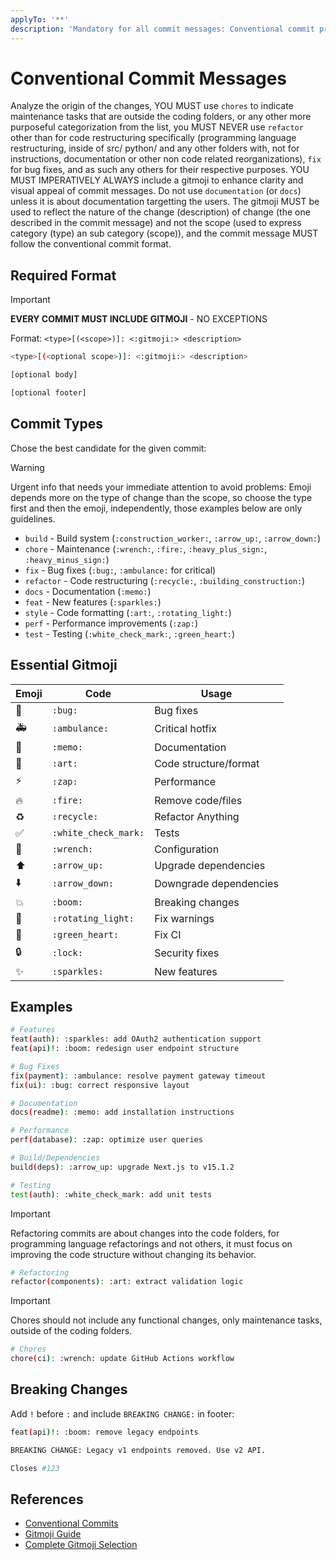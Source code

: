 ```yaml
---
applyTo: '**'
description: 'Mandatory for all commit messages: Conventional commit protocol with gitmoji MUST BE USED.'
---
```


# Conventional Commit Messages

Analyze the origin of the changes, YOU MUST use `chores` to indicate maintenance tasks that are outside the coding folders, or any other more purposeful categorization from the list, you MUST NEVER use `refactor` other than for code restructuring specifically (programming language restructuring, inside of src/ python/ and any other folders with, not for instructions, documentation or other non code related reorganizations), `fix` for bug fixes, and as such any others for their respective purposes. YOU MUST IMPERATIVELY ALWAYS include a gitmoji to enhance clarity and visual appeal of commit messages. Do not use `documentation` (or `docs`) unless it is about documentation targetting the users. The gitmoji MUST be used to reflect the nature of the change (description) of change (the one described in the commit message) and not the scope (used to express category (type) an sub category (scope)), and the commit message MUST follow the conventional commit format.

## Required Format

> [!IMPORTANT]
> **EVERY COMMIT MUST INCLUDE GITMOJI** - NO EXCEPTIONS
>
> Format: `<type>[(<scope>)]: <:gitmoji:> <description>`

```bash
<type>[(<optional scope>)]: <:gitmoji:> <description>

[optional body]

[optional footer]
```

## Commit Types

Chose the best candidate for the given commit:

> [!WARNING]
> Urgent info that needs your immediate attention to avoid problems:
> Emoji depends more on the type of change than the scope, so choose the type first and then the emoji, independently, those examples below are only guidelines.

- `build` - Build system (`:construction_worker:`, `:arrow_up:`, `:arrow_down:`)
- `chore` - Maintenance (`:wrench:`, `:fire:`, `:heavy_plus_sign:`, `:heavy_minus_sign:`)
- `fix` - Bug fixes (`:bug:`, `:ambulance:` for critical)
- `refactor` - Code restructuring (`:recycle:`, `:building_construction:`)
- `docs` - Documentation (`:memo:`)
- `feat` - New features (`:sparkles:`)
- `style` - Code formatting (`:art:`, `:rotating_light:`)
- `perf` - Performance improvements (`:zap:`)
- `test` - Testing (`:white_check_mark:`, `:green_heart:`)

## Essential Gitmoji

| Emoji | Code                 | Usage                  |
| ----- | -------------------- | ---------------------- |
| 🐛    | `:bug:`              | Bug fixes              |
| 🚑    | `:ambulance:`        | Critical hotfix        |
| 📝    | `:memo:`             | Documentation          |
| 🎨    | `:art:`              | Code structure/format  |
| ⚡    | `:zap:`              | Performance            |
| 🔥    | `:fire:`             | Remove code/files      |
| ♻️    | `:recycle:`          | Refactor Anything      |
| ✅    | `:white_check_mark:` | Tests                  |
| 🔧    | `:wrench:`           | Configuration          |
| ⬆️    | `:arrow_up:`         | Upgrade dependencies   |
| ⬇️    | `:arrow_down:`       | Downgrade dependencies |
| 💥    | `:boom:`             | Breaking changes       |
| 🚨    | `:rotating_light:`   | Fix warnings           |
| 💚    | `:green_heart:`      | Fix CI                 |
| 🔒    | `:lock:`             | Security fixes         |
| ✨    | `:sparkles:`         | New features           |

## Examples

```bash
# Features
feat(auth): :sparkles: add OAuth2 authentication support
feat(api)!: :boom: redesign user endpoint structure

# Bug Fixes
fix(payment): :ambulance: resolve payment gateway timeout
fix(ui): :bug: correct responsive layout

# Documentation
docs(readme): :memo: add installation instructions

# Performance
perf(database): :zap: optimize user queries

# Build/Dependencies
build(deps): :arrow_up: upgrade Next.js to v15.1.2

# Testing
test(auth): :white_check_mark: add unit tests
```

> [!IMPORTANT]
> Refactoring commits are about changes into the code folders, for programming language refactorings and not others, it must focus on improving the code structure without changing its behavior.

```bash
# Refactoring
refactor(components): :art: extract validation logic
```

> [!IMPORTANT]
> Chores should not include any functional changes, only maintenance tasks, outside of the coding folders.

```bash
# Chores
chore(ci): :wrench: update GitHub Actions workflow
```

## Breaking Changes

Add `!` before `:` and include `BREAKING CHANGE:` in footer:

```bash
feat(api)!: :boom: remove legacy endpoints

BREAKING CHANGE: Legacy v1 endpoints removed. Use v2 API.

Closes #123
```

## References

- [Conventional Commits](https://www.conventionalcommits.org/)
- [Gitmoji Guide](https://gitmoji.dev/)
- [Complete Gitmoji Selection](../prompts/gitmoji-complete-list.prompt.md)
<!-- 
- [Commit Examples](../prompts/commit-examples.prompt.md)
- [Breaking Changes Guide](../prompts/breaking-changes.prompt.md) -->
